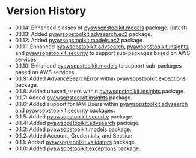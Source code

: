 # Version History

- 0.1.14: Enhanced classes of [pyawsopstoolkit.models](pyawsopstoolkit/models) package. (latest)
- 0.1.13: Added [pyawsopstoolkit.advsearch.ec2](pyawsopstoolkit/advsearch/ec2) package.
- 0.1.12: Added [pyawsopstoolkit.models.ec2](pyawsopstoolkit/models/ec2) package.
- 0.1.11:
  Enhanced [pyawsopstoolkit.advsearch](pyawsopstoolkit/advsearch), [pyawsopstoolkit.insights](pyawsopstoolkit/insights),
  and [pyawsopstoolkit.security](pyawsopstoolkit/security) to support sub-packages based on AWS services.
- 0.1.10: Enhanced [pyawsopstoolkit.models](pyawsopstoolkit/models) to support sub-packages based on AWS services.
- 0.1.9: Added AdvanceSearchError within [pyawsopstoolkit.exceptions](pyawsopstoolkit/exceptions) package.
- 0.1.8: Added unused_users within [pyawsopstoolkit.insights](pyawsopstoolkit/insights) package.
- 0.1.7: Added [pyawsopstoolkit.insights](pyawsopstoolkit/insights) package.
- 0.1.6: Added support for IAM Users within [pyawsopstoolkit.advsearch](pyawsopstoolkit/advsearch)
  and [pyawsopstoolkit.security](pyawsopstoolkit/security) packages.
- 0.1.5: Added [pyawsopstoolkit.security](pyawsopstoolkit/security) package.
- 0.1.4: Added [pyawsopstoolkit.advsearch](pyawsopstoolkit/advsearch) package.
- 0.1.3: Added [pyawsopstoolkit.models](pyawsopstoolkit/models) package.
- 0.1.2: Added Account, Credentials, and Session.
- 0.1.1: Added [pyawsopstoolkit.validators](pyawsopstoolkit/validators) package.
- 0.1.0: Added [pyawsopstoolkit.exceptions](pyawsopstoolkit/exceptions) package.